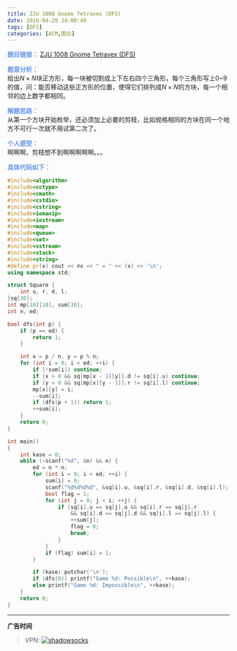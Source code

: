 ```yaml
---
title: ZJU 1008 Gnome Tetravex (DFS)
date: 2016-04-20 14:00:49
tags: [DFS]
categories: [ACM,图论]
---
```


<font color="#6495ED">**题目链接：**</font>
[ZJU 1008 Gnome Tetravex (DFS)](http://acm.zju.edu.cn/onlinejudge/showProblem.do?problemCode=1008)

<font color="#6495ED">**题意分析：**</font>  
给出$N \times N$块正方形，每一块被切割成上下左右四个三角形，每个三角形写上0~9的值，问：能否移动这些正方形的位置，使得它们排列成$N \times N$的方块，每一个相邻的边上数字都相同。
<!--more-->

<font color="#6495ED">**解题思路：**</font>  
从第一个方块开始枚举，还必须加上必要的剪枝，比如规格相同的方块在同一个地方不可行一次就不用试第二次了。

<font color="#6495ED">**个人感受：**</font>  
啊啊啊，剪枝想不到啊啊啊啊啊。。。

<font color="#6495ED">**具体代码如下：**</font>  

```c++
#include<algorithm>
#include<cctype>
#include<cmath>
#include<cstdio>
#include<cstring>
#include<iomanip>
#include<iostream>
#include<map>
#include<queue>
#include<set>
#include<sstream>
#include<stack>
#include<string>
#define pr(x) cout << #x << " = " << (x) << '\n';
using namespace std;

struct Square {
    int u, r, d, l;
}sq[30];
int mp[10][10], sum[30];
int n, ed;

bool dfs(int p) {
    if (p == ed) {
        return 1;
    }

    int x = p / n, y = p % n;
    for (int i = 0; i < ed; ++i) {
        if (!sum[i]) continue;
        if (x > 0 && sq[mp[x - 1][y]].d != sq[i].u) continue;
        if (y > 0 && sq[mp[x][y - 1]].r != sq[i].l) continue;
        mp[x][y] = i;
        --sum[i];
        if (dfs(p + 1)) return 1;
        ++sum[i];
    }
    return 0;
}

int main()
{
    int kase = 0;
    while (~scanf("%d", &n) && n) {
        ed = n * n;
        for (int i = 0; i < ed; ++i) {
            sum[i] = 0;
            scanf("%d%d%d%d", &sq[i].u, &sq[i].r, &sq[i].d, &sq[i].l);
            bool flag = 1;
            for (int j = 0; j < i; ++j) {
                if (sq[i].u == sq[j].u && sq[i].r == sq[j].r
                    && sq[i].d == sq[j].d && sq[i].l == sq[j].l) {
                    ++sum[j];
                    flag = 0;
                    break;
                }
            }
            if (flag) sum[i] = 1;
        }

        if (kase) putchar('\n');
        if (dfs(0)) printf("Game %d: Possible\n", ++kase);
        else printf("Game %d: Impossible\n", ++kase);
    }
    return 0;
}

```


---

**广告时间**

> *VPN*: <a href="https://portal.shadowsocks.la/aff.php?aff=11951" target="_blank">![shadowsocks](https://github.com/GooZy/GooZy.github.io/blob/hexo/source/images/shadowsocks.png?raw=true)</a>


